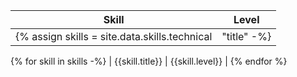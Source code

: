 | Skill | Level |
| ---- | ---- |
{% assign skills = site.data.skills.technical | "title" -%}
{% for skill in skills -%}
| {{skill.title}} | {{skill.level}} |
{% endfor %}